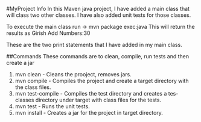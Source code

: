 #MyProject Info
In this Maven java project, I have added a main class that will class two other classes.
I have also added unit tests for those classes.

To execute the main class
run -> mvn package exec:java
This will return the results as
Girish
Add Numbers:30

These are the two print statements that I have added in my main class.

##Commands
 These commands are to clean, compile, run tests and then create a jar

1. mvn clean - Cleans the prooject, removes jars.
2. mvn compile - Compiles the project and create a target directory with the class files.
3. mvn test-compile - Compiles the test directory and creates a tes-classes directory under target with class files for the tests.
4. mvn test - Runs the unit tests.  
5. mvn install - Creates a jar for the project in target directory.